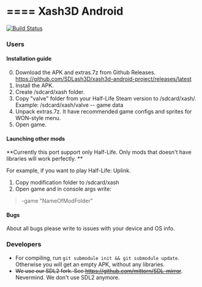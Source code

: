 ====
Xash3D Android
====
[![Build Status](https://travis-ci.org/SDLash3D/xash3d-android-project.svg)](https://travis-ci.org/SDLash3D/xash3d-android-project)
### Users
#### Installation guide
0. Download the APK and extras.7z from Github Releases. https://github.com/SDLash3D/xash3d-android-project/releases/latest
1. Install the APK.
2. Create /sdcard/xash folder.
3. Copy "valve" folder from your Half-Life Steam version to /sdcard/xash/. Example: /sdcard/xash/valve -- game data
4. Unpack extras.7z. It have recommended game configs and sprites for WON-style menu.
5. Open game. 

#### Launching other mods
**Currently this port support only Half-Life. Only mods that doesn't have libraries will work perfectly. **

For example, if you want to play Half-Life: Uplink. 

1. Copy modification folder to /sdcard/xash
2. Open game and in console args write: 
> -game "NameOfModFolder"

#### Bugs

About all bugs please write to issues with your device and OS info. 

### Developers

+ For compiling, run `git submodule init && git submodule update`. Otherwise you will get an empty APK, without any libraries. 
+ ~~We use our SDL2 fork. See https://github.com/mittorn/SDL-mirror~~. Nevermind. We don't use SDL2 anymore.
